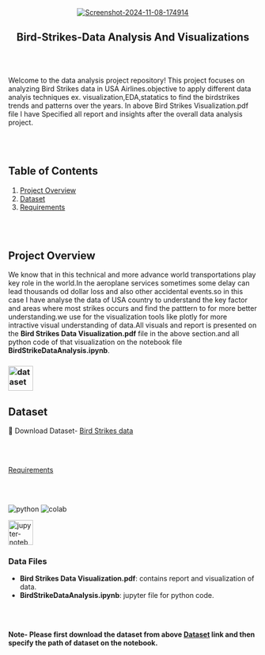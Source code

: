 
<div align="center">
<a href="https://ibb.co/bPHp8kW"><img src="https://i.ibb.co/Y3DvqxR/Screenshot-2024-11-08-174914.png" alt="Screenshot-2024-11-08-174914" border="0"></a>

  ## Bird-Strikes-Data Analysis And Visualizations
</div> 

<br></br>


Welcome to the data analysis project repository! This project focuses on analyzing Bird Strikes data in USA Airlines.objective to apply different data analyis techniques ex. visualization,EDA,statatics to find the birdstrikes trends and patterns over the years.
In above Bird Strikes Visualization.pdf file I have Specified all report and insights after the overall data analysis project.


<br> </br>


## **Table of Contents**
1. [Project Overview](#project-overview)
2. [Dataset](#dataset)
3. [Requirements](#requirements)

<br> </br>

## **Project Overview**

We know that in this technical and more advance world transportations play key role in the world.In the aeroplane services sometimes some delay can lead thousands od dollar loss and also other accidental events.so in this case I have analyse the data of USA country  to understand the key factor and areas where most strikes occurs and find the patttern to for more better understanding.we  use for  the visualization tools like plotly for more intractive visual understanding of data.All visuals and report is presented on the **Bird Strikes Data Visualization.pdf** file in the above section.and all python code of that visualization on the notebook file **BirdStrikeDataAnalysis.ipynb**.

###  <a href="https://imgbb.com/"><img src="https://i.ibb.co/D9vKsxH/dataset.png" alt="dataset" border="0"  width="50"></a> 

## **Dataset**
 
🔗 Download Dataset- [Bird Strikes data](https://docs.google.com/spreadsheets/d/1PF1PQ4-qg4ySrtyOXiF6SFGX7P0Qfl_r/edit?usp=sharing&ouid=108302795397133931709&rtpof=true&sd=true)



<br> </br>

[Requirements](#requirements)


<br> </br>


<div id="badges" align="start">

  <a >
    <img src="https://img.shields.io/badge/Python-3776AB?style=for-the-badge&logo=python&logoColor=white" alt="python"/>
  </a>


   <a >
    <img src="https://img.shields.io/badge/Colab-F9AB00?style=for-the-badge&logo=googlecolab&color=525252" alt="colab"/>
  </a>


<a > <img src="https://i.ibb.co/YBkQdSs/jupyter-notebook.webp" alt="jupyter-notebook" border="0" width="50"/> </a>

</div>





### Data Files
- **Bird Strikes Data Visualization.pdf**: contains report and visualization of data.
- **BirdStrikeDataAnalysis.ipynb**: jupyter file for python code.


 <br> </br>

**Note- Please first download the dataset from above [Dataset](#dataset) link and then specify the path of dataset on the notebook.**





